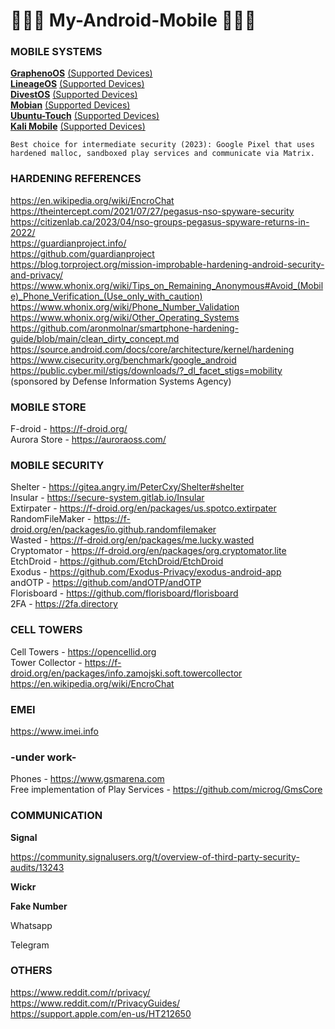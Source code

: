 # 📱📱📱 My-Android-Mobile 📱📱📱 

### MOBILE SYSTEMS
**[GraphenoOS](https://grapheneos.org/)** [(Supported Devices)](https://grapheneos.org/faq#supported-devices)  
**[LineageOS](https://wiki.lineageos.org/)** [(Supported Devices)](https://wiki.lineageos.org/devices/)  
**[DivestOS](https://divestos.org/)** [(Supported Devices)](https://divestos.org/pages/devices)  
**[Mobian](https://mobian-project.org/)** [(Supported Devices)](https://wiki.debian.org/Mobian/Devices)  
**[Ubuntu-Touch](https://ubuntu-touch.io/)** [(Supported Devices)](https://ubports.com/nl/supported-products)  
**[Kali Mobile](https://www.kali.org/get-kali/#kali-mobile)** [(Supported Devices)](https://www.kali.org/get-kali/#kali-mobile)  

    Best choice for intermediate security (2023): Google Pixel that uses hardened malloc, sandboxed play services and communicate via Matrix.    

### HARDENING REFERENCES  
https://en.wikipedia.org/wiki/EncroChat    
https://theintercept.com/2021/07/27/pegasus-nso-spyware-security    
https://citizenlab.ca/2023/04/nso-groups-pegasus-spyware-returns-in-2022/    
https://guardianproject.info/  
https://github.com/guardianproject  
https://blog.torproject.org/mission-improbable-hardening-android-security-and-privacy/  
https://www.whonix.org/wiki/Tips_on_Remaining_Anonymous#Avoid_(Mobile)_Phone_Verification_(Use_only_with_caution)  
https://www.whonix.org/wiki/Phone_Number_Validation  
https://www.whonix.org/wiki/Other_Operating_Systems  
https://github.com/aronmolnar/smartphone-hardening-guide/blob/main/clean_dirty_concept.md    
https://source.android.com/docs/core/architecture/kernel/hardening  
https://www.cisecurity.org/benchmark/google_android  
https://public.cyber.mil/stigs/downloads/?_dl_facet_stigs=mobility (sponsored by Defense Information Systems Agency)      

### MOBILE STORE  
F-droid - https://f-droid.org/  
Aurora Store - https://auroraoss.com/  

### MOBILE SECURITY  
Shelter - https://gitea.angry.im/PeterCxy/Shelter#shelter  
Insular - https://secure-system.gitlab.io/Insular  
Extirpater - https://f-droid.org/en/packages/us.spotco.extirpater  
RandomFileMaker - https://f-droid.org/en/packages/io.github.randomfilemaker  
Wasted - https://f-droid.org/en/packages/me.lucky.wasted  
Cryptomator - https://f-droid.org/en/packages/org.cryptomator.lite  
EtchDroid - https://github.com/EtchDroid/EtchDroid  
Exodus - https://github.com/Exodus-Privacy/exodus-android-app  
andOTP - https://github.com/andOTP/andOTP  
Florisboard - https://github.com/florisboard/florisboard  
2FA - https://2fa.directory  

### CELL TOWERS
Cell Towers - https://opencellid.org  
Tower Collector - https://f-droid.org/en/packages/info.zamojski.soft.towercollector  
https://en.wikipedia.org/wiki/EncroChat    

### EMEI   
https://www.imei.info  

### -under work-    
Phones - https://www.gsmarena.com  
Free implementation of Play Services - https://github.com/microg/GmsCore    

### COMMUNICATION

**Signal**  

https://community.signalusers.org/t/overview-of-third-party-security-audits/13243    

**Wickr**  

**Fake Number**

Whatsapp    

Telegram    

### OTHERS
https://www.reddit.com/r/privacy/    
https://www.reddit.com/r/PrivacyGuides/    
https://support.apple.com/en-us/HT212650    

